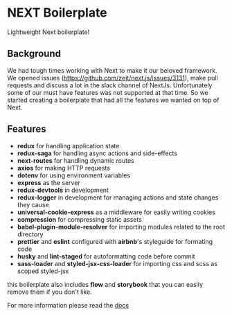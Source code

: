 # NEXT Boilerplate
Lightweight Next boilerplate!
## Background
We had tough times working with Next to make it our beloved framework. We opened issues (https://github.com/zeit/next.js/issues/3131), make pull requests and discuss a lot in the slack channel of NextJs. Unfortunately some of our must have features was not supported at that time. So we started creating a boilerplate that had all the features we wanted on top of Next.

## Features
* **redux** for handling application state
* **redux-saga** for handling async actions and side-effects
* **next-routes** for handling dynamic routes
* **axios** for making HTTP requests
* **dotenv** for using environment variables
* **express** as the server
* **redux-devtools** in development
* **redux-logger** in development for managing actions and state changes they cause
* **universal-cookie-express** as a middleware for easily writing cookies
* **compression** for compressing static assets
* **babel-plugin-module-resolver** for importing modules related to the root directory
* **prettier** and **eslint** configured with **airbnb**'s styleguide for formating code
* **husky** and **lint-staged** for autoformatting code before commit
* **sass-loader** and **styled-jsx-css-loader** for importing css and scss as scoped styled-jsx

this boilerplate also includes **flow** and **storybook** that you can easily remove them if you don't like.

For more information please read the [docs](https://arefaslani.github.io/next-boilerplate)
